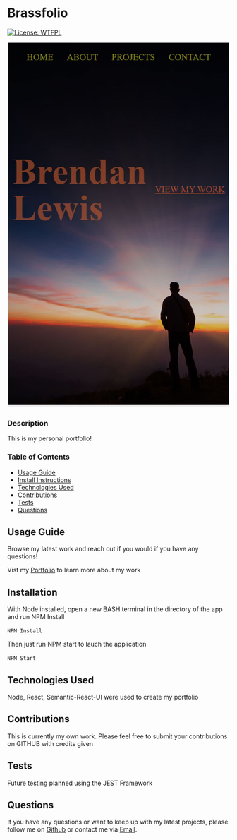 # Brassfolio

[![License: WTFPL](https://img.shields.io/badge/License-WTFPL-brightgreen.svg)](http://www.wtfpl.net/about/)

![Team Profile Generator](./client/public/images/finalscreen/portfolioScreen.JPG)

### Description

This is my personal portfolio!

### Table of Contents

- [Usage Guide](#Usage-Guide)
- [Install Instructions](#Installation)
- [Technologies Used](#Technologies-Used)
- [Contributions](#Contributions)
- [Tests](#Tests)
- [Questions](#Questions)

## Usage Guide

Browse my latest work and reach out if you would if you have any questions!

Vist my [Portfolio](https://operationbrass.github.io/brassfolio/) to learn more about my work

## Installation

With Node installed, open a new BASH terminal in the directory of the app and run NPM Install

`NPM Install`

Then just run NPM start to lauch the application

`NPM Start`

## Technologies Used

Node, React, Semantic-React-UI were used to create my portfolio

## Contributions

This is currently my own work. Please feel free to submit your contributions on GITHUB with credits given

## Tests

Future testing planned using the JEST Framework

## Questions

If you have any questions or want to keep up with my latest projects, please follow me on [Github](http://www.github.com/operationBrass) or contact me via [Email](mr.brn.lewis@outlook.com).
